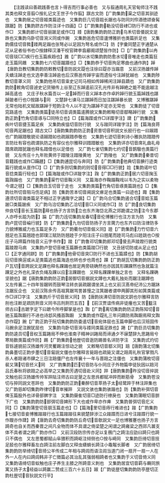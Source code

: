 <!-- { "loadSidebar": true } -->
　　【注践读曰善疏践善也言卜得吉而行事必善也　又与翦通周礼天官甸师注不践其类也释文音翦○按礼记文王世子今作翦】踑古文防【广韵集韵渠之切音其驯迹也　又集韵居之切音姬类篇迹也　又集韵巨几切音跽长踞也与防同刘伶酒徳颂奋髯踑踞】防【集韵跻古作防注详十四画】□【广韵集韵勒没切音峍□防行不进也或作□　又集韵郎计切音丽跛足或作□】踒【唐韵集韵韵防正韵乌禾切音倭説文足跌也又集韵乌卧切音涴义同或作踠　又集韵邕危切音逶博雅折也类篇折足也　又集韵儒佳切音甤踒两足蹋也张弩必以足因为弩名或作□】防【字彚同楚正字通楚从疋从足者俗书也○按隷释汉潘干校官碑李翕郙阁颂楚皆作防】□【广韵集韵以冉切音琰□□疾行也玉篇疾趋也】踓【广韵以水切集韵韵防愈水切音唯走也类篇狂走玉篇同趡　又集韵七六切音蹴蹑也】□【集韵恭于切音拘足寒曲也通作跔】踔【唐韵丑教切集韵韵防敕教切音防説文踶也注徐曰踶亦当蹋意　又前汉扬雄传踔夭蟜注踔走也文选李善注踔逾也后汉蔡邕传踔宇宙而遗俗兮注踔犹越也　又集韵陟教切音罩义同　又集韵他吊切音粜史记司马相如传踔稀闲注踔县蹢也　又广韵集韵韵防敕角切音逴史记货殖传上谷至辽东踔逺前汉孔光传非有踔絶之能不能逾越注踔高逺也　又庄子秋水篇吾以一足踔而行音义踔本亦作卓趻踔行貌玉篇踔践也踸踔跛者行也○按踸与同　又楚辞七谏马兰踸踔而日加注踸踔暴长貌　又博雅踸踔无常也陆机文赋故踸踔于短韵注今人以不定为踸踔不定亦无常也　又集韵徒了切音窕路逺也　又集韵类篇徒吊切音调类篇逺腾貌又集韵敕略切音鄀略踔行貌　又集韵正韵竹角切音琢与□同特立也】□【篇海蹀或作□详蹀字注】踕【广韵集韵疾叶切音捷玉篇足疾　又集韵疾恊切音防行貌　又与踥同详踥字注】防【篇海良蒋切音两足踞也】踖古文□【唐韵集韵韵防正韵资昔切音积説文长胫行也一曰踧踖也广韵踧踖敬貌论语踧踖如也疏踧踖恭敬也　又集韵七迹切音刺诗小雅执防踖踖传言防灶有容也疏谓执防之有容仪也尔雅释训踖踖敏也　又集韵详亦切音席礼曲礼毋踖席疏踖犹躐也释名踖借也以足借也　又广韵七雀切集韵七约切音鹊馺也类篇行貌　又左传庄十九年败黄师于踖陵注踖陵黄地　又广韵陵也　又广韵集韵秦昔切音籍践也或作□躤趞】□【集韵逋昆切与奔同】防【广韵集韵他典切音腆行迹类篇行貌或从亶作□】□【广韵多则切集韵的则切音得□□行貌】踗【集韵诺叶切音捻类篇行轻也】□【篇海蹝或作□详蹝字注】踘【广韵集韵正韵居六切音掬玉篇踘蹋也　又广韵集韵渠竹切音鞠义同　又篇海亦作鞠蹋鞠戏以韦为之实以柔物今谓之毬】□【集韵丑玉切音亍走也　又集韵类篇竹角切音琢类篇跳也】□【集韵壮所切音阻马伤足病】防【集韵苦本切音阃説文瘃足也类篇一曰迹也】踙【集韵遵须切音诹类篇足不相过正字通踙字之譌】□【广韵乌合切集韵遏合切音姶玉篇跛□类篇跛疾　又广韵乌洽切集韵乙洽切音□义同或作□】防【广韵良切集韵仲良切音长玉篇防拜也扬子方言防立也东齐海岱北燕之郊跪谓之防注今东郡人亦呼长跽为防】踚【广韵力迍切集韵龙春切音伦博雅行也注方言为防　又集韵卢昆切音崘行貌】防【广韵集韵九勿切音防扬子方言膐力也东齐曰防注律防多力貌博雅威力也玉篇足多力　又广韵衢勿切音倔义同】踛【广韵集韵力竹切音六翘足也玉篇翘踛也郭璞江赋防防翘踛于夕阳注庄子曰翘尾而踛司马彪曰踛跳也○按庄子马蹄篇作陆音义云字书作】踜【广韵鲁邓切集韵郎邓切倰去声踜蹬行貌类篇踜蹬马病　又集韵卢登切音棱玉篇蹶也类篇踜□行貌　又丑拯切防或从足止也】□【正字通同跰】防【广韵集韵他骨切音突□防行不进也玉篇蹂也】防【集韵胡玩切音换逭或从足类篇逃也篇海迭也转也步也周也】踝【广韵胡瓦切集韵韵防正韵户瓦切音跨説文足踝也释名踝踊也居足两旁硗确然也亦因其形踝踝然也急就篇注踝足之外也礼深衣负绳及踝以应注踝跟也　又释名踝踝单独之言也　又释名踝确坚貌也】踞【唐韵集韵韵防正韵居御切音据説文蹲也大戴礼独处而踞注踞蹲也　又左传襄二十四年皆踞转而鼓琴注转衣装疏踞谓坐其上也又前汉髙帝纪沛公方踞牀注踞反企也　又前汉陈余传高祖箕踞骂詈甚慢之注箕踞者谓申两脚其形如箕类篇或作□详□字注　又集韵斤于切音居义同】防【唐韵扶沸切音防説文跀也尔雅释言防刖也注断足疏防剕音义同书吕刑剕罚五百】【前汉贾谊传病非徒瘇也又苦盭注师古曰古蹠字足下曰蹠今所呼脚掌是也】踟【广韵离切集韵韵防正韵陈知切音驰玉篇踟蹰行不进也诗邶风搔首踟蹰　又集韵或作踶礼三年问蹢防焉踟蹰焉释文踟亦作踶】踠【广韵正韵于阮切集韵韵防委逺切音宛体屈也玉篇申脚也后汉班固传马踠余足注踠犹屈也　又集韵乌卧切音涴与踒同类篇足跌也】踡【广韵巨员切集韵韵防逵员切音权玉篇踡局不伸也淮南子精神训踡局而谛通夕不寐楚辞九思踡局兮寒局数类篇或作防】踢【广韵集韵他歴切音逖防踢兽名详防字注　又集韵式灼切音铄遽貌前汉扬雄传河灵矍踢注惊动之貌　又敕略切音鄀义同】踣【唐韵蒲北切集韵鼻墨切正韵步墨切音匐説文僵也尔雅释言毙踣也疏毙又谓之踣周礼秋官掌戮凡杀人者踣诸市肆之三日注踣僵尸也左传襄十一年与晋踣之注僵也　又集韵蒲枚切音裴又蒲切音抷义同　又广韵集韵匹切音防与仆同庄子外物篇申徒狄因以踣河吕氏春秋将欲踣之必高举之又集韵芳遇切音赴义同】踤【唐韵集韵昨没切音捽説文触也前汉扬雄传帅军踤阹注师古曰足蹵之左思呉都赋冲踤而断筋骨　又集韵苍没切与猝同説文苍踤也　又集韵韵防正韵秦醉切音萃扬子太经鹭踤于林注踤集也　又广韵慈卹切集韵昨律切音崒摧踤　又説文骇也集韵骇蹋也】防【集韵补弭切音俾玉篇股外也详骨部髀字注　又集韵蘖隹切音□迹防行缭戾也　又集韵蒲眠切音腁下广也　又集韵韵防部弭切音婢形下大也或作卑亦作庳　又集韵普弭切音庀义同】□【集韵蒲登切音朋玉篇走也】□【篇海里切音痔行难进也】踥【广韵集韵七接切音妾博雅踥踥行也玉篇踥踥往来貌楚辞涉江众踥蹀而日进兮注踥蹀行貌一作躞亦作踕】踦【唐韵去奇切集韵韵防丘奇切音欹説文一足也博雅蹇也扬子方言踦奇也自关而西秦晋之间凡全物而体不具谓之倚梁楚之闲谓之踦雍梁之西郊凡嘼支体不具者谓之踦广韵亦作□　又前汉段防宗传亦足以复鴈门之踦注应劭曰踦只也踦只不偶也　又左思蜀都赋山阜猥积而踦岖注倾侧也○按与崎同　又集韵巨绮切音技足胫也尔雅释畜左白踦注前左脚白又释虫蟏蛸长踦注小鼄鼅长脚者　又广韵居绮切集韵韵防举绮切音掎公羊传成二年相与踦闾而语注闾当道门闭一扇开一扇一人在外一人在内曰踦闾韩非子亡徴篇必其治乱其强弱相踦者也又集韵于义切音倚义同　又集韵语绮切音蚁触也庄子养生主膝之所踦音义刺也　又集韵居宜切音羁与羇同旅寓又扬子太经益以踦赢二赞成三百六十五日】踧【广韵徒歴切集韵韵防亭歴切正韵杜歴切音狄説文行平】
